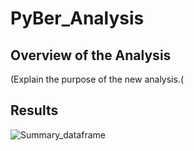 # PyBer_Analysis

## Overview of the Analysis
(Explain the purpose of the new analysis.(

## Results
![Summary_dataframe](Summary_dataframe.png)
